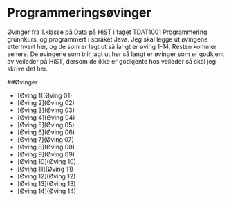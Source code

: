 ﻿# Programmeringsøvinger
Øvinger fra 1.klasse på Data på HiST i faget TDAT1001 Programmering grunnkurs, og programmert i språket Java.
Jeg skal legge ut øvingene etterhvert her, og de som er lagt ut så langt er øving 1-14. Resten kommer senere. De øvingene som blir lagt ut her så langt er øvinger som er godkjent av veileder på HiST, dersom de ikke er godkjente hos veileder så skal jeg skrive det her.

##Øvinger
- [Øving 1](Øving 01)
- [Øving 2](Øving 02)
- [Øving 3](Øving 03)
- [Øving 4](Øving 04)
- [Øving 5](Øving 05)
- [Øving 6](Øving 06)
- [Øving 7](Øving 07)
- [Øving 8](Øving 08)
- [Øving 9](Øving 09)
- [Øving 10](Øving 10)
- [Øving 11](Øving 11)
- [Øving 12](Øving 12)
- [Øving 13](Øving 13)
- [Øving 14](Øving 14)

